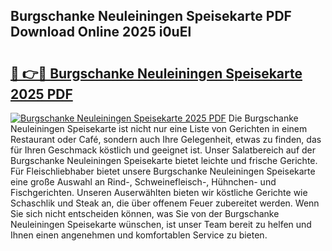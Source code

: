 ## Burgschanke Neuleiningen Speisekarte PDF Download Online 2025 i0uEl

# <h2><a href="http://gc8qc46.nevu.top/?p=Burgschanke+Neuleiningen+Speisekarte">🔗 👉🔴 Burgschanke Neuleiningen Speisekarte 2025 PDF</a></h2>

[![Burgschanke Neuleiningen Speisekarte 2025 PDF](https://i.imgur.com/dBaPXMq.png)](http://gc8qc46.nevu.top/?p=Burgschanke+Neuleiningen+Speisekarte)
Die Burgschanke Neuleiningen Speisekarte ist nicht nur eine Liste von Gerichten in einem Restaurant oder Café, sondern auch Ihre Gelegenheit, etwas zu finden, das für Ihren Geschmack köstlich und geeignet ist. Unser Salatbereich auf der Burgschanke Neuleiningen Speisekarte bietet leichte und frische Gerichte. Für Fleischliebhaber bietet unsere Burgschanke Neuleiningen Speisekarte eine große Auswahl an Rind-, Schweinefleisch-, Hühnchen- und Fischgerichten. Unseren Auserwählten bieten wir köstliche Gerichte wie Schaschlik und Steak an, die über offenem Feuer zubereitet werden. Wenn Sie sich nicht entscheiden können, was Sie von der Burgschanke Neuleiningen Speisekarte wünschen, ist unser Team bereit zu helfen und Ihnen einen angenehmen und komfortablen Service zu bieten.
